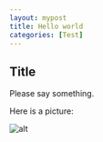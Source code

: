 ```yaml
---
layout: mypost
title: Hello world
categories: [Test]
---
```


## Title

Please say something.

Here is a picture:

![alt](1.jpg)